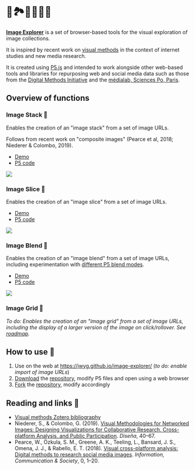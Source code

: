 # 🌌🏞🎑🌇🌁🔭

[**Image Explorer**](https://jwyg.github.io/image-explorer/) is a set of browser-based tools for the visual exploration of image collections.

It is inspired by recent work on [visual methods](https://www.zotero.org/groups/visual_methods) in the context of internet studies and new media research.

It is created using [P5.js](https://p5js.org/) and intended to work alongside other web-based tools and libraries for repurposing web and social media data such as those from the [Digital Methods Initiative](https://tools.digitalmethods.net/) and the [médialab, Sciences Po, Paris](http://tools.medialab.sciences-po.fr/).

## Overview of functions

### Image Stack 🥞

Enables the creation of an "image stack" from a set of image URLs.

Follows from recent work on "composite images" (Pearce et al, 2018; Niederer & Colombo, 2019).

* [Demo](https://jwyg.github.io/image-explorer/image-stack)
* [P5 code](https://github.com/jwyg/image-explorer/blob/gh-pages/image-stack/sketch.js)

![](https://i.imgur.com/A6yZXyj.jpg?1)

### Image Slice 🍉

Enables the creation of an "image slice" from a set of image URLs.

* [Demo](https://jwyg.github.io/image-explorer/image-slice)
* [P5 code](https://github.com/jwyg/image-explorer/blob/gh-pages/image-slice/sketch.js)

![](https://i.imgur.com/0dRkePE.jpg?2)

### Image Blend 🍹

Enables the creation of an "image blend" from a set of image URLs, including experimentation with [different P5 blend modes](https://p5js.org/reference/#/p5/blend).

* [Demo](https://jwyg.github.io/image-explorer/image-blend)
* [P5 code](https://github.com/jwyg/image-explorer/blob/gh-pages/image-blend/sketch.js)

![](https://i.imgur.com/ovyCEtF.jpg?1)

### Image Grid 🍱

*To do: Enables the creation of an "image grid" from a set of image URLs, including the display of a larger version of the image on click/rollover. See [roadmap](https://github.com/jwyg/image-explorer/projects/1).*

## How to use 🎒

1. Use on the web at https://jwyg.github.io/image-explorer/ (*to do: enable import of image URLs*)
2. [Download](https://github.com/jwyg/image-explorer/archive/gh-pages.zip) the [repository](https://github.com/jwyg/image-explorer), modify P5 files and open using a web browser
3. [Fork](https://help.github.com/en/github/getting-started-with-github/fork-a-repo) the [repository](https://github.com/jwyg/image-explorer),  modify accordingly

## Reading and links 📖

* [Visual methods Zotero bibliography](https://www.zotero.org/groups/visual_methods)
* Niederer, S., & Colombo, G. (2019). [Visual Methodologies for Networked Images: Designing Visualizations for Collaborative Research, Cross-platform Analysis, and Public Participation](http://ojs.uc.cl/index.php/Disena/article/view/151). *Diseña*, 40–67.
* Pearce, W., Özkula, S. M., Greene, A. K., Teeling, L., Bansard, J. S., Omena, J. J., & Rabello, E. T. (2018). [Visual cross-platform analysis: Digital methods to research social media images](https://www.tandfonline.com/doi/full/10.1080/1369118X.2018.1486871). *Information, Communication & Society*, 0, 1–20.
